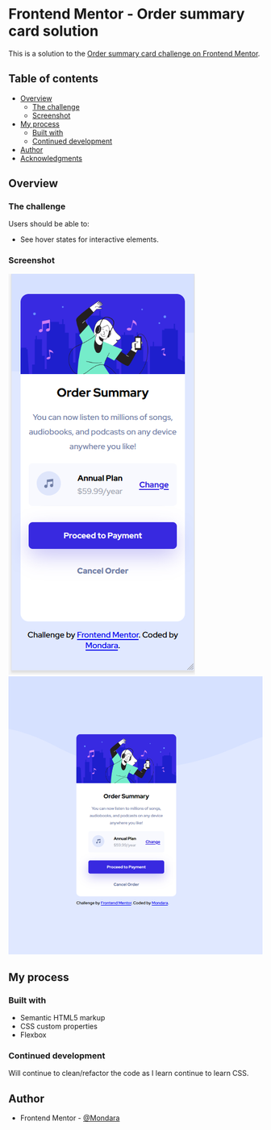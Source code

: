 # Frontend Mentor - Order summary card solution

This is a solution to the [Order summary card challenge on Frontend Mentor](https://www.frontendmentor.io/challenges/order-summary-component-QlPmajDUj).

## Table of contents

- [Overview](#overview)
  - [The challenge](#the-challenge)
  - [Screenshot](#screenshot)
- [My process](#my-process)
  - [Built with](#built-with)
  - [Continued development](#continued-development)
- [Author](#author)
- [Acknowledgments](#acknowledgments)


## Overview

### The challenge

Users should be able to:

- See hover states for interactive elements.

### Screenshot

![](./design/Final_Design/Mobile_ScreenShot.PNG)
![](./design/Final_Design/Desktop_ScreenShot.PNG)

## My process

### Built with

- Semantic HTML5 markup
- CSS custom properties
- Flexbox

### Continued development

Will continue to clean/refactor the code as I learn continue to learn CSS.

## Author

- Frontend Mentor - [@Mondara](https://www.frontendmentor.io/profile/Mondara)


